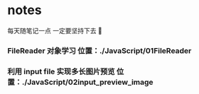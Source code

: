# notes
每天随笔记一点 一定要坚持下去 💪

### FileReader 对象学习 位置：./JavaScript/01FileReader
### 利用 input file 实现多长图片预览  位置：./JavaScript/02input_preview_image